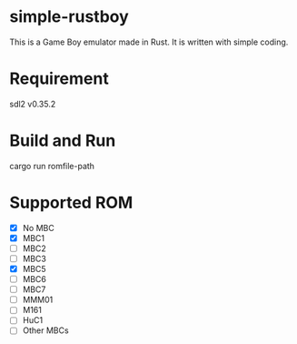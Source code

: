 # simple-rustboy
This is a Game Boy emulator made in Rust.
It is written with simple coding.

# Requirement
sdl2 v0.35.2

# Build and Run
cargo run romfile-path

# Supported ROM
- [x] No MBC
- [x] MBC1
- [ ] MBC2
- [ ] MBC3
- [x] MBC5
- [ ] MBC6
- [ ] MBC7
- [ ] MMM01
- [ ] M161
- [ ] HuC1
- [ ] Other MBCs
